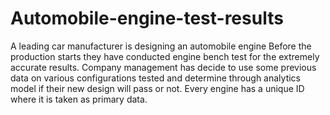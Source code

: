 # Automobile-engine-test-results



A leading car manufacturer is designing an automobile engine
Before the production starts they have conducted engine bench test for the extremely accurate results. 
Company management has decide to use some previous data on various configurations tested and determine through analytics model if their new design will pass or not. 
Every engine has a unique ID where it is taken as primary data. 
